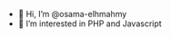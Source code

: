 - 👋 Hi, I’m @osama-elhmahmy
- 👀 I’m interested in PHP and Javascript


<!---
osama-elhmahmy/osama-elhmahmy is a ✨ special ✨ repository because its `README.md` (this file) appears on your GitHub profile.
You can click the Preview link to take a look at your changes.
- 🌱 I’m currently learning ...
- 💞️ I’m looking to collaborate on ...
- 📫 How to reach me ...
--->
